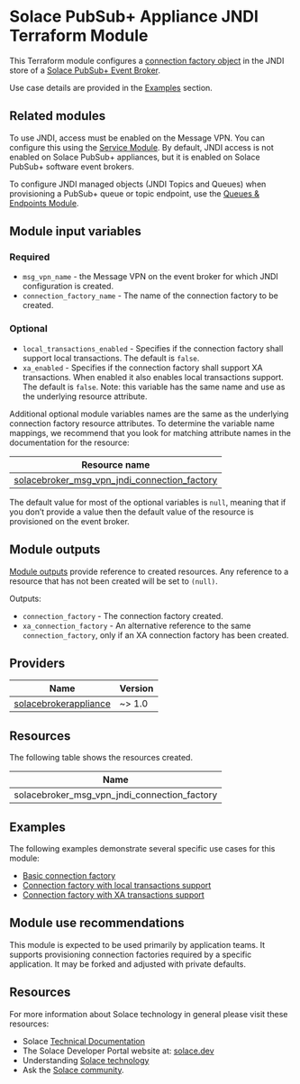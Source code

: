 # Solace PubSub+ Appliance JNDI Terraform Module

This Terraform module configures a [connection factory object](https://docs.solace.com/API/Solace-JMS-API/Connection-Factories.htm) in the JNDI store of a [Solace PubSub+ Event Broker](https://solace.com/products/event-broker/). 

Use case details are provided in the [Examples](#examples) section.

## Related modules

To use JNDI, access must be enabled on the Message VPN. You can configure this using the [Service Module](https://registry.terraform.io/modules/SolaceProducts/service/solacebrokerappliance/latest). By default, JNDI access is not enabled on Solace PubSub+ appliances, but it is enabled on Solace PubSub+ software event brokers.

To configure JNDI managed objects (JNDI Topics and Queues) when provisioning a PubSub+ queue or topic endpoint, use the [Queues & Endpoints Module](https://registry.terraform.io/modules/SolaceProducts/queue-endpoint/solacebrokerappliance/latest).

## Module input variables

### Required

* `msg_vpn_name` - the Message VPN on the event broker for which JNDI configuration is created.
* `connection_factory_name` - The name of the connection factory to be created.

### Optional

* `local_transactions_enabled` - Specifies if the connection factory shall support local transactions. The default is `false`.
* `xa_enabled` - Specifies if the connection factory shall support XA transactions. When enabled it also enables local transactions support. The default is `false`. Note: this variable has the same name and use as the underlying resource attribute.

Additional optional module variables names are the same as the underlying connection factory resource attributes. To determine the variable name mappings, we recommend that you look for matching attribute names in the documentation for the resource:

| Resource name |
|---------------|
|[solacebroker_msg_vpn_jndi_connection_factory](https://registry.terraform.io/providers/SolaceProducts/solacebrokerappliance/latest/docs/resources/msg_vpn_jndi_connection_factory#optional)|

The default value for most of the optional variables is `null`, meaning that if you don’t provide a value then the default value of the resource is provisioned on the event broker.

## Module outputs

[Module outputs](https://developer.hashicorp.com/terraform/language/values/outputs) provide reference to created resources. Any reference to a resource that has not been created will be set to `(null)`.

Outputs:
* `connection_factory` - The connection factory created.
* `xa_connection_factory` - An alternative reference to the same `connection_factory`, only if an XA connection factory has been created.

## Providers

| Name | Version |
|------|---------|
| <a name="provider_solacebrokerappliance"></a> [solacebrokerappliance](https://registry.terraform.io/providers/SolaceProducts/solacebrokerappliance/latest) | ~> 1.0 |

## Resources

The following table shows the resources created.

| Name |
|------|
| solacebroker_msg_vpn_jndi_connection_factory |

## Examples

The following examples demonstrate several specific use cases for this module:

- [Basic connection factory](examples/basic/)
- [Connection factory with local transactions support](examples/local-transactions-support/)
- [Connection factory with XA transactions support](examples/xa-transactions-support/)

## Module use recommendations

This module is expected to be used primarily by application teams. It supports provisioning connection factories required by a specific application. It may be forked and adjusted with private defaults.

## Resources

For more information about Solace technology in general please visit these resources:

- Solace [Technical Documentation](https://docs.solace.com/)
- The Solace Developer Portal website at: [solace.dev](//solace.dev/)
- Understanding [Solace technology](//solace.com/products/platform/)
- Ask the [Solace community](//dev.solace.com/community/).
